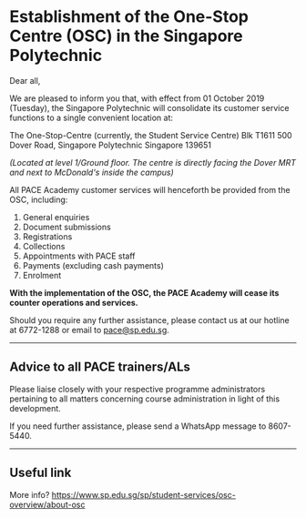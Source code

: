 # Establishment of the One-Stop Centre (OSC) in the Singapore Polytechnic

Dear all,

We are pleased to inform you that, with effect from 01 October 2019 (Tuesday), the Singapore Polytechnic will consolidate its customer service functions to a single convenient location at:

The One-Stop-Centre (currently, the Student Service Centre)
Blk T1611 
500 Dover Road, Singapore Polytechnic
Singapore 139651

_(Located at level 1/Ground floor. The centre is directly facing the Dover MRT and next to McDonald's inside the campus)_
 
All PACE Academy customer services will henceforth be provided from the OSC, including:

1. General enquiries
2. Document submissions
3. Registrations
4. Collections
5. Appointments with PACE staff
6. Payments (excluding cash payments)
7. Enrolment

**With the implementation of the OSC, the PACE Academy will cease its counter operations and services.**

Should you require any further assistance, please contact us at our hotline at 6772-1288 or email to pace@sp.edu.sg. 


----------------------

## Advice to all PACE trainers/ALs

Please liaise closely with your respective programme administrators pertaining to all matters concerning course administration in light of this development.

If you need further assistance, please send a WhatsApp message to 8607-5440.

----------------------
 

## Useful link

More info? https://www.sp.edu.sg/sp/student-services/osc-overview/about-osc 

